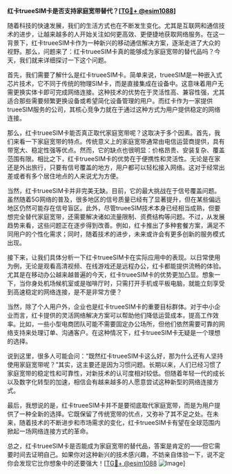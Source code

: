 **红卡trueeSIM卡是否支持家庭宽带替代？[[TG💪+ @esim1088](https://t.me/s/esim1088)]**

随着科技的快速发展，我们的生活方式也在不断发生变化。尤其是互联网和通信技术的进步，让越来越多的人开始关注如何更高效、更便捷地获取网络服务。在这一背景下，红卡trueeSIM卡作为一种新兴的移动通信解决方案，逐渐走进了大众的视野。那么，问题来了：红卡trueeSIM卡真的能够成为家庭宽带的替代品吗？今天，我们就来详细探讨一下这个问题。

首先，我们需要了解什么是红卡trueeSIM卡。简单来说，trueeSIM是一种嵌入式芯片技术，它不同于传统的物理SIM卡，而是直接集成在设备中。这意味着用户无需更换实体卡即可完成网络连接。这种技术的优势在于灵活性高、兼容性强，尤其适合那些需要频繁更换设备或希望简化设备管理的用户。而红卡作为一家提供trueeSIM服务的公司，其核心竞争力就在于通过这种方式为用户提供稳定的网络连接。

那么，红卡trueeSIM卡能否真正取代家庭宽带呢？这取决于多个因素。首先，我们来看一下家庭宽带的特点。传统意义上的家庭宽带通常由电信运营商提供，具有带宽大、稳定性强等优点。然而，它的缺点也很明显：价格昂贵、安装复杂、覆盖范围有限。相比之下，红卡trueeSIM卡的优势在于便携性和灵活性。无论是在家还是外出旅行，只要有信号覆盖的地方，用户都可以轻松接入网络。这对于经常出差或者有多个居住地点的人来说尤为方便。

当然，红卡trueeSIM卡并非完美无缺。目前，它的最大挑战在于信号覆盖问题。虽然随着5G网络的普及，很多地区的信号质量已经有了显著提升，但在某些偏远地区仍然可能存在信号盲区。此外，尽管trueeSIM技术本身已经相当成熟，但要想完全替代家庭宽带，还需要解决诸如流量限制、资费结构等问题。不过，从发展趋势来看，这些问题正在逐步得到改善。例如，红卡推出了多种套餐方案，满足不同用户的个性化需求；同时，随着技术的进步，未来或许会有更多创新的服务模式出现。

接下来，让我们具体分析一下红卡trueeSIM卡在实际应用中的表现。以日常使用为例，无论是观看高清视频、在线游戏还是远程办公，红卡都能提供流畅的体验。尤其是在移动办公越来越普遍的今天，红卡trueeSIM卡的优势更加凸显。想象一下，当你身处机场候机室或是咖啡厅时，只需打开手机或平板电脑，就能立刻享受到高速稳定的网络连接，是不是非常方便？

当然，除了个人用户外，企业也是红卡trueeSIM卡的重要目标群体。对于中小企业而言，红卡提供的灵活网络解决方案可以帮助他们降低运营成本，提高工作效率。比如，一些小型电商团队可能不需要固定办公场所，但他们依然需要可靠的网络支持来处理订单、沟通客户。在这种情况下，红卡trueeSIM卡无疑是一个理想的选择。

说到这里，很多人可能会问：“既然红卡trueeSIM卡这么好，那为什么还有人坚持使用家庭宽带呢？”其实，这主要还是因为习惯问题。长期以来，人们已经习惯了家庭宽带的稳定性和可靠性，对新技术的认可度相对较低。但随着年轻一代的成长以及数字化转型的加速，相信会有越来越多的人愿意尝试这种新型的网络连接方式。

最后，我想说的是，红卡trueeSIM卡并不是要彻底取代家庭宽带，而是为用户提供了一种全新的选择。它既保留了传统宽带的优点，又弥补了其不足之处。在未来，随着技术的不断进步和市场需求的变化，红卡trueeSIM卡有望在全球范围内掀起一场网络连接方式的革命。

总之，红卡trueeSIM卡是否能成为家庭宽带的替代品，答案是肯定的——但它需要时间去证明自己。如果你对这种新兴的技术感兴趣，不妨亲自体验一下，说不定你会发现它比你想象中的还要强大！[[TG💪+ @esim1088](https://t.me/s/esim1088) ![Image](https://i.postimg.cc/4NQfJmqS/Snipaste-2025-05-13-00-14-12.png)]